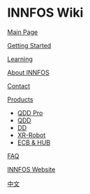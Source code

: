 # INNFOS Wiki


[Main Page](index.md)

[Getting Started](gimmicks.md)

[Learning](gimmicks1.md)

[About INNFOS](pages/about.md)

[Contact](gimmicks1.md)

[Products]()

  * [QDD Pro](tutorials.md)
  * [QDD](tutorials/github.md)
  * [DD](tutorials/drive.md)
  * [XR-Robot](tutorials/dropbox.md)
  * [ECB & HUB](tutorials/iis/iis.md)

[FAQ](question.md)

[INNFOS Website](http://innfos.com)

[中文](http://wiki.innfos.com/wiki/cn/index.html#!index.md)


<!-- counter pixel for counting visitors -->
<!-- <img src="http://stats.markdown.io/mdwiki_info.gif" style="display:none;"/> -->

<script type="text/javascript">

  var _gaq = _gaq || [];
  _gaq.push(['_setAccount', 'UA-44627253-1']);
  _gaq.push(['_trackPageview']);


</script>

